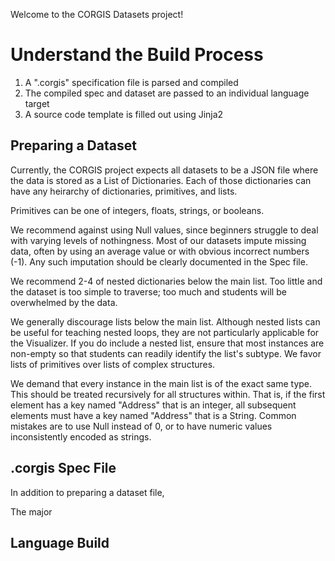 Welcome to the CORGIS Datasets project!

Understand the Build Process
============================

1. A ".corgis" specification file is parsed and compiled
2. The compiled spec and dataset are passed to an individual language target
3. A source code template is filled out using Jinja2

Preparing a Dataset
-------------------

Currently, the CORGIS project expects all datasets to be a JSON file where the data is stored as a List of Dictionaries. Each of those dictionaries can have any heirarchy of dictionaries, primitives, and lists.

Primitives can be one of integers, floats, strings, or booleans.

We recommend against using Null values, since beginners struggle to deal with varying levels of nothingness. Most of our datasets impute missing data, often by using an average value or with obvious incorrect numbers (-1). Any such imputation should be clearly documented in the Spec file.

We recommend 2-4 of nested dictionaries below the main list. Too little and the dataset is too simple to traverse; too much and students will be overwhelmed by the data.

We generally discourage lists below the main list. Although nested lists can be useful for teaching nested loops, they are not particularly applicable for the Visualizer. If you do include a nested list, ensure that most instances are non-empty so that students can readily identify the list's subtype. We favor lists of primitives over lists of complex structures.

We demand that every instance in the main list is of the exact same type. This should be treated recursively for all structures within. That is, if the first element has a key named "Address" that is an integer, all subsequent elements must have a key named "Address" that is a String. Common mistakes are to use Null instead of 0, or to have numeric values inconsistently encoded as strings.

.corgis Spec File
-----------------

In addition to preparing a dataset file, 

The major 

Language Build
--------------

